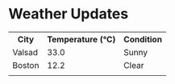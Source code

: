 # Weather Updates

<!-- WEATHER-UPDATE-START -->
<table><tr><th>City</th><th>Temperature (°C)</th><th>Condition</th></tr><tr><td>Valsad</td><td>33.0</td><td>Sunny</td></tr><tr><td>Boston</td><td>12.2</td><td>Clear</td></tr><tr><td></td><td></td><td></td></tr></table>
<!-- WEATHER-UPDATE-END -->
